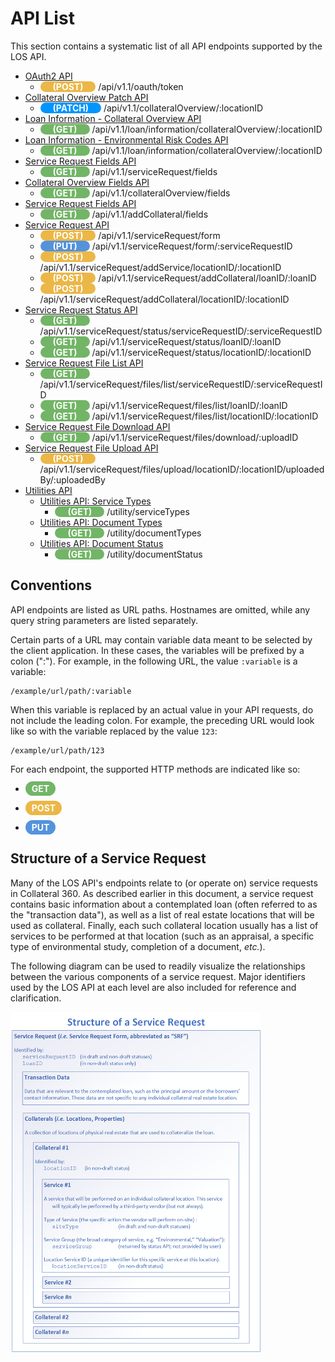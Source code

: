 # API List

This section contains a systematic list of all API endpoints
supported by the LOS API.

* [OAuth2 API](api-list/oauth-api.md)
  * <span style="background-color: #ebb747; font-weight: bold; color: #ffffff; padding: 0px 20px; border-radius: 14px;">(POST)</span> /api/v1.1/oauth/token
* [Collateral Overview Patch API](api-list/collateral-overview/collateral-overview.md)
  * <span style="background-color: #0095ff; font-weight: bold; color: #ffffff; padding: 0px 20px; border-radius: 14px;">(PATCH)</span> /api/v1.1/collateralOverview/:locationID
* [Loan Information - Collateral Overview API](api-list/loaninfo/loan-information-api.md)
  * <span style="background-color: #72b566; font-weight: bold; color: #ffffff; padding: 0px 20px; border-radius: 14px;">(GET)</span> /api/v1.1/loan/information/collateralOverview/:locationID
* [Loan Information - Environmental Risk Codes API](api-list/loaninfo/loan-information-envriskcodes-api.md)
  * <span style="background-color: #72b566; font-weight: bold; color: #ffffff; padding: 0px 20px; border-radius: 14px;">(GET)</span> /api/v1.1/loan/information/collateralOverview/:locationID
* [Service Request Fields API](api-list/srf-fields-api.md)
  * <span style="background-color: #72b566; font-weight: bold; color: #ffffff; padding: 0px 20px; border-radius: 14px;">(GET)</span> /api/v1.1/serviceRequest/fields
* [Collateral Overview Fields API](api-list/srf-fields-co-api.md)
  * <span style="background-color: #72b566; font-weight: bold; color: #ffffff; padding: 0px 20px; border-radius: 14px;">(GET)</span> /api/v1.1/collateralOverview/fields
* [Service Request Fields API](api-list/srf-fields-add-co-api.md)
  * <span style="background-color: #72b566; font-weight: bold; color: #ffffff; padding: 0px 20px; border-radius: 14px;">(GET)</span> /api/v1.1/addCollateral/fields
* [Service Request API](api-list/srf-api.md)
  * <span style="background-color: #ebb747; font-weight: bold; color: #ffffff; padding: 0px 20px; border-radius: 14px;">(POST)</span> /api/v1.1/serviceRequest/form
  * <span style="background-color: #5493dc; font-weight: bold; color: #ffffff; padding: 0px 20px; border-radius: 14px;">(PUT)</span> /api/v1.1/serviceRequest/form/:serviceRequestID
  * <span style="background-color: #ebb747; font-weight: bold; color: #ffffff; padding: 0px 20px; border-radius: 14px;">(POST)</span> /api/v1.1/serviceRequest/addService/locationID/:locationID
  * <span style="background-color: #ebb747; font-weight: bold; color: #ffffff; padding: 0px 20px; border-radius: 14px;">(POST)</span> /api/v1.1/serviceRequest/addCollateral/loanID/:loanID
  * <span style="background-color: #ebb747; font-weight: bold; color: #ffffff; padding: 0px 20px; border-radius: 14px;">(POST)</span> /api/v1.1/serviceRequest/addCollateral/locationID/:locationID
* [Service Request Status API](api-list/srf-status-api.md)
  * <span style="background-color: #72b566; font-weight: bold; color: #ffffff; padding: 0px 20px; border-radius: 14px;">(GET)</span> /api/v1.1/serviceRequest/status/serviceRequestID/:serviceRequestID
  * <span style="background-color: #72b566; font-weight: bold; color: #ffffff; padding: 0px 20px; border-radius: 14px;">(GET)</span> /api/v1.1/serviceRequest/status/loanID/:loanID
  * <span style="background-color: #72b566; font-weight: bold; color: #ffffff; padding: 0px 20px; border-radius: 14px;">(GET)</span> /api/v1.1/serviceRequest/status/locationID/:locationID
* [Service Request File List API](api-list/srf-file-list-api.md)
  * <span style="background-color: #72b566; font-weight: bold; color: #ffffff; padding: 0px 20px; border-radius: 14px;">(GET)</span> /api/v1.1/serviceRequest/files/list/serviceRequestID/:serviceRequestID
  * <span style="background-color: #72b566; font-weight: bold; color: #ffffff; padding: 0px 20px; border-radius: 14px;">(GET)</span> /api/v1.1/serviceRequest/files/list/loanID/:loanID
  * <span style="background-color: #72b566; font-weight: bold; color: #ffffff; padding: 0px 20px; border-radius: 14px;">(GET)</span> /api/v1.1/serviceRequest/files/list/locationID/:locationID
* [Service Request File Download API](api-list/srf-file-download-api.md)
  * <span style="background-color: #72b566; font-weight: bold; color: #ffffff; padding: 0px 20px; border-radius: 14px;">(GET)</span> /api/v1.1/serviceRequest/files/download/:uploadID
* [Service Request File Upload API](api-list/srf-file-upload-api.md)
  * <span style="background-color: #ebb747; font-weight: bold; color: #ffffff; padding: 0px 20px; border-radius: 14px;">(POST)</span> /api/v1.1/serviceRequest/files/upload/locationID/:locationID/uploadedBy/:uploadedBy
* [Utilities API](api-list/utilities/list.md)
  * [Utilities API: Service Types](api-list/utilities/service-types.md)
    * <span style="background-color: #72b566; font-weight: bold; color: #ffffff; padding: 0px 20px; border-radius: 14px;">(GET)</span> /utility/serviceTypes
  * [Utilities API: Document Types](api-list/utilities/document-types.md)
    * <span style="background-color: #72b566; font-weight: bold; color: #ffffff; padding: 0px 20px; border-radius: 14px;">(GET)</span> /utility/documentTypes
  * [Utilities API: Document Status](api-list/utilities/document-status.md)
    * <span style="background-color: #72b566; font-weight: bold; color: #ffffff; padding: 0px 20px; border-radius: 14px;">(GET)</span> /utility/documentStatus

## Conventions

API endpoints are listed as URL paths. Hostnames are omitted,
while any query string parameters are listed separately.

Certain parts of a URL may contain variable data meant to be
selected by the client application. In these cases, the variables
will be prefixed by a colon (":"). For example, in the following
URL, the value `:variable` is a variable:

```
/example/url/path/:variable
```

When this variable is replaced by an actual value in your
API requests, do not include the leading colon. For example,
the preceding URL would look like so with the variable replaced
by the value `123`:

```
/example/url/path/123
```

For each endpoint, the supported HTTP methods are indicated like so:

  * <span style="background-color: #72b566; font-weight: bold; color: #ffffff; padding: 3px 10px; border-radius: 14px;">GET</span>

  * <span style="background-color: #ebb747; font-weight: bold; color: #ffffff; padding: 3px 10px; border-radius: 14px;">POST</span>

  * <span style="background-color: #5493dc; font-weight: bold; color: #ffffff; padding: 3px 10px; border-radius: 14px;">PUT</span>

## Structure of a Service Request

Many of the LOS API's endpoints relate to (or operate on) service
requests in Collateral 360. As described earlier in this document,
a service request contains basic information about a contemplated
loan (often referred to as the "transaction data"), as well as a
list of real estate locations that will be used as collateral.
Finally, each such collateral location usually has a list of services
to be performed at that location (such as an appraisal, a specific
type of environmental study, completion of a document, _etc._).

The following diagram can be used to readily visualize the
relationships between the various components of a service request.
Major identifiers used by the LOS API at each level are also included
for reference and clarification.

<img src="./srf-structure-20190319-1.png" width="400">
